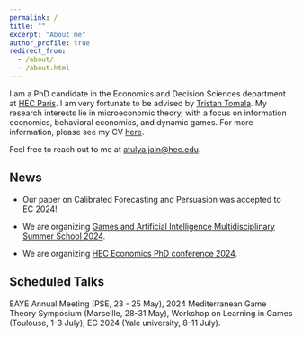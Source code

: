 ```yaml
---
permalink: /
title: ""
excerpt: "About me"
author_profile: true
redirect_from: 
  - /about/
  - /about.html
---
```



I am a PhD candidate in the Economics and Decision Sciences department at <a href="https://www.hec.edu/en/faculty-research/faculty-directory/faculty-member/jain-atulya">  HEC Paris</a>. I am very fortunate to be advised by <a href="https://sites.google.com/site/tristantomala2/home?authuser=0"> Tristan Tomala</a>. My research interests lie in microeconomic theory, with a focus on information economics, behavioral economics, and dynamic games.  For more information, please see my CV  <a href="https://atulya-jain.github.io/files/resume_jain.pdf"> here</a>.  

Feel free to reach out to me at <a href="mailto:atulya.jain@hec.edu">atulya.jain@hec.edu</a>.




## News

  - Our paper on Calibrated Forecasting and Persuasion was accepted to EC 2024!

 - We are organizing  [Games and Artificial Intelligence Multidisciplinary Summer School 2024](https://www.gaimss24.org/).

 - We are organizing [HEC Economics PhD conference 2024](https://sites.google.com/view/hecon/home).

## Scheduled Talks
 
 EAYE Annual Meeting (PSE, 23 - 25 May), 2024 Mediterranean Game Theory Symposium (Marseille, 28-31 May), Workshop on Learning in Games (Toulouse, 1-3 July), EC 2024 (Yale university, 8-11 July).




